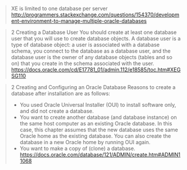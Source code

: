> XE is limited to one database per server
> http://programmers.stackexchange.com/questions/154370/development-environment-to-manage-multiple-oracle-databases

> 2 Creating a Database User
> You should create at least one database user that you will use to create database objects. A database user is a type of database object: a user is associated with a database schema, you connect to the database as a database user, and the database user is the owner of any database objects (tables and so on) that you create in the schema associated with the user.
> https://docs.oracle.com/cd/E17781_01/admin.112/e18585/toc.htm#XEGSG110

> 2 Creating and Configuring an Oracle Database
> Reasons to create a database after installation are as follows:
> - You used Oracle Universal Installer (OUI) to install software only, and did not create a database.
> - You want to create another database (and database instance) on the same host computer as an existing Oracle database. In this case, this chapter assumes that the new database uses the same Oracle home as the existing database. You can also create the database in a new Oracle home by running OUI again.
> - You want to make a copy of (clone) a database.
> https://docs.oracle.com/database/121/ADMIN/create.htm#ADMIN11068
